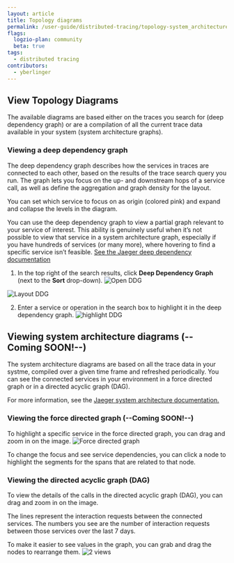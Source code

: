 ```yaml
---
layout: article
title: Topology diagrams
permalink: /user-guide/distributed-tracing/topology-system_architecture
flags:
  logzio-plan: community
  beta: true
tags:
  - distributed tracing
contributors:
  - yberlinger
---
```


## View Topology Diagrams   
The available diagrams are based either on the traces you search for (deep dependency graph) or are a compilation of all the current trace data available in your system (system architecture graphs).

### Viewing a deep dependency graph
The deep dependency graph describes how the services in traces are connected to each other, based on the results of the trace search query you run. The graph lets you focus on the up- and downstream hops of a service call, as well as define the aggregation and graph density for the  layout. 

You can set which service to focus on as origin (colored pink) and expand and collapse the levels in the diagram.

You can use the deep dependency graph to view a partial graph relevant to your service of interest. 
This ability is genuinely useful when it’s not possible to view that service in a system architecture graph, especially if you have hundreds of services (or many more), where hovering to find a specific service isn’t feasible. <a href="https://www.jaegertracing.io/docs/latest/features/#deep-dependency-graph" target="_blank">See the Jaeger deep dependency documentation </a> <i class="fas fa-external-link-alt"></i>

1. In the top right of the search results, click **Deep Dependency Graph** (next to the **Sort** drop-down).
![Open DDG](https://dytvr9ot2sszz.cloudfront.net/logz-docs/distributed-tracing/open-ddg.png)

![Layout DDG](https://dytvr9ot2sszz.cloudfront.net/logz-docs/distributed-tracing/deep_depend_graph-layout2.png)

2. Enter a service or operation in the search box to highlight it in the deep dependency graph.
![highlight DDG](https://dytvr9ot2sszz.cloudfront.net/logz-docs/distributed-tracing/ddgraph_highligh.png)

 
## Viewing system architecture diagrams   (--Coming SOON!--)
The system architecture diagrams are based on all the trace data in your systme, compiled over a given time frame and refreshed periodically. You can see the connected services in your environment in a force directed graph or in a directed acyclic graph (DAG). 

For more information, see the <a href = "https://www.jaegertracing.io/docs/1.20/features/#system-architecture" target="_blank">Jaeger system architecture documentation. </a> 

### Viewing the force directed graph  (--Coming SOON!--)
To highlight a specific service in the force directed graph, you can drag and zoom in on the image. 
![Force directed graph](https://dytvr9ot2sszz.cloudfront.net/logz-docs/distributed-tracing/force-directed-graph.png)

To change the focus and see service dependencies, you can click a node to highlight the segments for the spans that are related to that node.
<!--![Force graph context switch](https://dytvr9ot2sszz.cloudfront.net/logz-docs/distributed-tracing/force-directed3.gif)-->


### Viewing the directed acyclic graph (DAG)
To view the details of the calls in the directed acyclic graph (DAG), you can drag and zoom in on the image. 

The lines represent the interaction requests between the connected services. The numbers you see are the number of interaction requests between those services over the last 7 days.

To make it easier to see values in the graph, you can grab and drag the nodes to rearrange them.
![2 views](https://dytvr9ot2sszz.cloudfront.net/logz-docs/distributed-tracing/dist_tr-dag-2views.png)